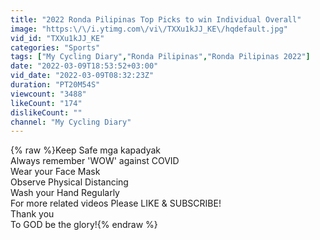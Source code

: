 ```yaml
---
title: "2022 Ronda Pilipinas Top Picks to win Individual Overall"
image: "https:\/\/i.ytimg.com\/vi\/TXXu1kJJ_KE\/hqdefault.jpg"
vid_id: "TXXu1kJJ_KE"
categories: "Sports"
tags: ["My Cycling Diary","Ronda Pilipinas","Ronda Pilipinas 2022"]
date: "2022-03-09T18:53:52+03:00"
vid_date: "2022-03-09T08:32:23Z"
duration: "PT20M54S"
viewcount: "3488"
likeCount: "174"
dislikeCount: ""
channel: "My Cycling Diary"
---
```

{% raw %}Keep Safe mga kapadyak <br />Always remember 'WOW' against COVID<br />Wear your Face Mask<br />Observe Physical Distancing<br />Wash your Hand Regularly<br />For more related videos Please LIKE &amp; SUBSCRIBE!<br />Thank you<br />To GOD be the glory!{% endraw %}
